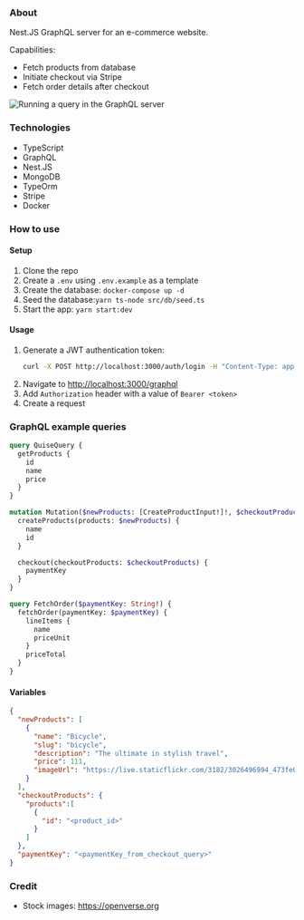 ### About

Nest.JS GraphQL server for an e-commerce website.

Capabilities:
- Fetch products from database
- Initiate checkout via Stripe
- Fetch order details after checkout

![Running a query in the GraphQL server](https://github.com/user-attachments/assets/c9a00bfd-5292-4b15-a1d9-7b212f49543a)

### Technologies
- TypeScript
- GraphQL
- Nest.JS
- MongoDB
- TypeOrm
- Stripe
- Docker

### How to use

#### Setup
1. Clone the repo
1. Create a `.env` using `.env.example` as a template
1. Create the database: `docker-compose up -d`
1. Seed the database:`yarn ts-node src/db/seed.ts`
1. Start the app: `yarn start:dev`

#### Usage

1. Generate a JWT authentication token:
    ```bash
    curl -X POST http://localhost:3000/auth/login -H "Content-Type: application/json" -d '{"username": "Test", "password": "test"}'
    ```
1. Navigate to [http://localhost:3000/graphql](http://localhost:3000/graphql)
1. Add `Authorization` header with a value of `Bearer <token>`
1. Create a request


### GraphQL example queries

```graphql
query QuiseQuery {
  getProducts {
    id
    name
    price
  }
}

mutation Mutation($newProducts: [CreateProductInput!]!, $checkoutProducts: CheckoutInput!) {
  createProducts(products: $newProducts) {
    name
    id
  }

  checkout(checkoutProducts: $checkoutProducts) {
    paymentKey
  }
}

query FetchOrder($paymentKey: String!) {
  fetchOrder(paymentKey: $paymentKey) {
    lineItems {
      name
      priceUnit
    }
    priceTotal
  }
}
```

#### Variables
```json
{
  "newProducts": [
    {
      "name": "Bicycle",
      "slug": "bicycle",
      "description": "The ultimate in stylish travel",
      "price": 111,
      "imageUrl": "https://live.staticflickr.com/3182/3026496994_473fe0571b_b.jpg"
    }
  ],
  "checkoutProducts": {
    "products":[
      {
        "id": "<product_id>"
      }
    ]
  },
  "paymentKey": "<paymentKey_from_checkout_query>"
}
```

### Credit
- Stock images: https://openverse.org
